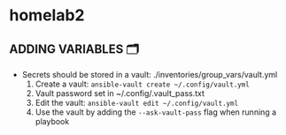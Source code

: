 # homelab2

ADDING VARIABLES 🗂️
--------------------
- Secrets should be stored in a vault: ./inventories/group_vars/vault.yml
  1. Create a vault: `ansible-vault create ~/.config/vault.yml`
  2. Vault password set in ~/.config/.vault_pass.txt
  3. Edit the vault: `ansible-vault edit ~/.config/vault.yml`
  4. Use the vault by adding the `--ask-vault-pass` flag when running a playbook
